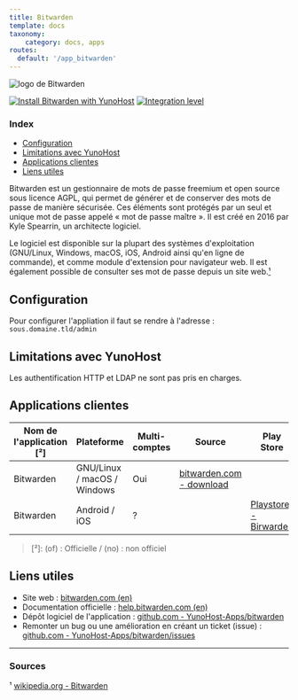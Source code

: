 ```yaml
---
title: Bitwarden
template: docs
taxonomy:
    category: docs, apps
routes:
  default: '/app_bitwarden'
---
```


![logo de Bitwarden](image://bitwarden_logo.png?width=80)

[![Install Bitwarden with YunoHost](https://install-app.yunohost.org/install-with-yunohost.png)](https://install-app.yunohost.org/?app=bitwarden) [![Integration level](https://dash.yunohost.org/integration/bitwarden.svg)](https://dash.yunohost.org/appci/app/bitwarden)

### Index

- [Configuration](#configuration)
- [Limitations avec YunoHost](#limitations-avec-yunohost)
- [Applications clientes](#applications-clientes)
- [Liens utiles](#liens-utiles)

Bitwarden est un gestionnaire de mots de passe freemium et open source sous licence AGPL, qui permet de générer et de conserver des mots de passe de manière sécurisée. Ces éléments sont protégés par un seul et unique mot de passe appelé « mot de passe maître ». Il est créé en 2016 par Kyle Spearrin, un architecte logiciel.

Le logiciel est disponible sur la plupart des systèmes d'exploitation (GNU/Linux, Windows, macOS, iOS, Android ainsi qu'en ligne de commande), et comme module d'extension pour navigateur web. Il est également possible de consulter ses mot de passe depuis un site web.[¹](#sources)

## Configuration

Pour configurer l'appliation il faut se rendre à l'adresse : `sous.domaine.tld/admin`

## Limitations avec YunoHost

Les authentification HTTP et LDAP ne sont pas pris en charges.

## Applications clientes

| Nom de l'application [²] | Plateforme | Multi-comptes | Source | Play Store | F-Droid | Apple Store |
|--------------------------|------------|---------------|--------|------------|---------|-------------|
| Bitwarden | GNU/Linux / macOS / Windows  | Oui | [bitwarden.com - download](https://bitwarden.com/#download) |
| Bitwarden | Android / iOS | ? |  | [Playstore - Birwarden](https://play.google.com/store/apps/details?id=com.x8bit.bitwarden) | X | [App Store - Bitwarden](https://itunes.apple.com/app/bitwarden-free-password-manager/id1137397744?mt=8) |


> [²]: (of) : Officielle / (no) : non officiel

## Liens utiles

 + Site web : [bitwarden.com (en)](https://bitwarden.com/)
 + Documentation officielle : [help.bitwarden.com (en)](https://help.bitwarden.com/)
 + Dépôt logiciel de l'application : [github.com - YunoHost-Apps/bitwarden](https://github.com/YunoHost-Apps/bitwarden_ynh)
 + Remonter un bug ou une amélioration en créant un ticket (issue) : [github.com - YunoHost-Apps/bitwarden/issues](https://github.com/YunoHost-Apps/bitwarden_ynh/issues)

 ------

 ### Sources

¹ [wikipedia.org - Bitwarden](https://fr.wikipedia.org/wiki/Bitwarden)
